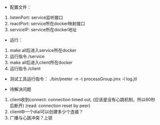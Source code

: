 - 配置文件：
1. listenPort: service监听接口
2. reactPort: service所在docker映射接口
3. serviceIP: service所在docker地址

- 运行：
1. make all后进入service所在docker
2. 运行指令./service
3. make all后进入client所在docker
4. 运行指令./client
 
- 测试工具运行指令：
    ./bin/jmeter -n -t processGroup.jmx -l log.jtl



* 待解决问题
1. client收到connect: connection timed out, (应该是没有心跳机制，所以60秒后断开) (read: connection reset by peer)
2. client中一个dial可以创建多少个连接？ 
3. 广播与心跳冲突？上锁